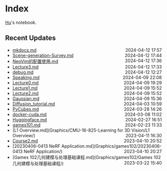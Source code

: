 
# Index

[Hu](https://zhuhu00.top/)'s notebook.

## Recent Updates
- [mkdocs.md](Miscellaneous/mkdocs/) <span style="float: right;">2024-04-12 17:57</span>
- [Scene-generation-Survey.md](Scene-generation-Survey/) <span style="float: right;">2024-04-12 17:44</span>
- [NeoVim的配置使用.md](CSMissing/NeoVim的配置使用/) <span style="float: right;">2024-04-12 17:36</span>
- [Lecture3.md](InternLM2-note/Lecture3/) <span style="float: right;">2024-04-12 17:33</span>
- [debug.md](CSMissing/debug/) <span style="float: right;">2024-04-12 12:27</span>
- [Speaking.md](English/Speaking/) <span style="float: right;">2024-04-09 22:08</span>
- [Lecture0.md](InternLM2-note/Lecture0/) <span style="float: right;">2024-04-09 19:29</span>
- [Lecture1.md](InternLM2-note/Lecture1/) <span style="float: right;">2024-04-09 15:52</span>
- [Lecture2.md](InternLM2-note/Lecture2/) <span style="float: right;">2024-04-09 15:52</span>
- [Gaussian.md](Gaussian/) <span style="float: right;">2024-04-09 15:36</span>
- [Diffusion_tutorial.md](Deeplearning/Diffusion_tutorial/) <span style="float: right;">2024-04-03 10:59</span>
- [PyCubes.md](Python/PyCubes/) <span style="float: right;">2024-03-28 14:26</span>
- [docker-cuda.md](Docker/docker-cuda/) <span style="float: right;">2024-03-08 11:02</span>
- [Huggingface.md](CSMissing/Huggingface/) <span style="float: right;">2024-02-27 16:51</span>
- [games101.md](Graphics/games101/) <span style="float: right;">2024-02-23 11:33</span>
- [L1 Overview.md](Graphics/CMU-16-825-Learning for 3D Vision/L1 Overview/) <span style="float: right;">2023-04-11 16:30</span>
- [Course2.md](Graphics/games201/Course2/) <span style="float: right;">2023-04-10 20:52</span>
- [20230406-0413 NeRF Application.md](Graphics/games102/20230406-0413 NeRF Application/) <span style="float: right;">2023-04-10 20:27</span>
- [Games 102几何建模与处理基础课程.md](Graphics/games102/Games 102几何建模与处理基础课程/) <span style="float: right;">2023-03-22 15:40</span>
